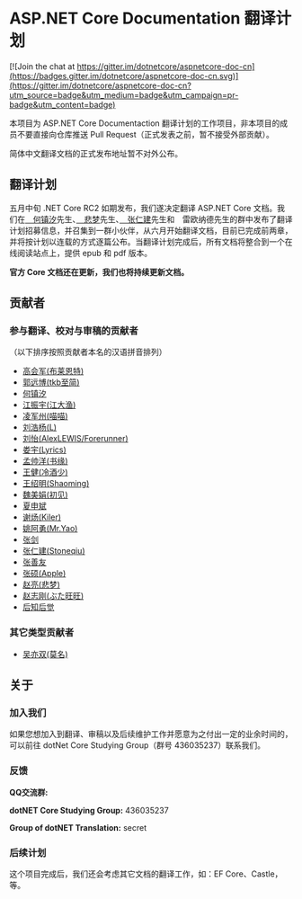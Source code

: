 # ASP.NET Core Documentation 翻译计划

[![Join the chat at https://gitter.im/dotnetcore/aspnetcore-doc-cn](https://badges.gitter.im/dotnetcore/aspnetcore-doc-cn.svg)](https://gitter.im/dotnetcore/aspnetcore-doc-cn?utm_source=badge&utm_medium=badge&utm_campaign=pr-badge&utm_content=badge)

本项目为 ASP.NET Core Documentaction 翻译计划的工作项目，非本项目的成员不要直接向仓库推送 Pull Request（正式发表之前，暂不接受外部贡献）。

简体中文翻译文档的正式发布地址暂不对外公布。

## 翻译计划 ##

五月中旬 .NET Core RC2 如期发布，我们遂决定翻译 ASP.NET Core 文档。我们在[　何镇汐](http://home.cnblogs.com/u/xiadao521)先生、[　悲梦](http://home.cnblogs.com/u/beimeng)先生、[　张仁建](http://home.cnblogs.com/u/stoneniqiu/)先生和　雷欧纳德先生的群中发布了翻译计划招募信息，并召集到一群小伙伴，从六月开始翻译文档，目前已完成前两章，并将按计划以连载的方式逐篇公布。当翻译计划完成后，所有文档将整合到一个在线阅读站点上，提供 epub 和 pdf 版本。

**官方 Core 文档还在更新，我们也将持续更新文档。**

## 贡献者 ##

### 参与翻译、校对与审稿的贡献者

（以下排序按照贡献者本名的汉语拼音排列）

+ [高会军(布莱恩特)](https://github.com/iyacontrol)
+ [郭远博(tkb至简)](https://github.com/Farb)
+ [何镇汐](https://github.com/UtilCore)
+ [江振宇(江大渔)](https://github.com/kerryjiang)
+ [凌军州(喵喵)](https://github.com/XCoderLing)
+ [刘浩杨(L)](https://github.com/liuhaoyang)
+ [刘怡(AlexLEWIS/Forerunner)](https://github.com/alexinea)
+ [娄宇(Lyrics)](https://github.com/xbuilder)
+ [孟帅洋(书缘)](https://github.com/mengshuaiyang)
+ [王健(冷酒少)](https://github.com/wjhgzx)
+ [王绍明(Shaoming)](https://github.com/ShaomingCode)
+ [魏美娟(初见)](https://github.com/ChujianA)
+ [夏申斌](https://github.com/xiashenbin)
+ [谢炀(Kiler)](https://github.com/kiler398)
+ [姚阿勇(Mr.Yao)](https://github.com/YaoaY)
+ [张剑](https://github.com/garfieldzf8)
+ [张仁建(Stoneqiu)](https://github.com/stoneniqiu)
+ [张善友](https://github.com/geffzhang)
+ [张硕(Apple)]()
+ [赵亮(悲梦)](https://github.com/BeiMeng)
+ [赵志刚(ぶた旺旺)](https://github.com/rdzzg)
+ [后知后觉](https://github.com/HouZhiHouJue)

### 其它类型贡献者

+ [吴亦双(莫名)](https://github.com/yesan)

## 关于 ##

### 加入我们

如果您想加入到翻译、审稿以及后续维护工作并愿意为之付出一定的业余时间的，可以前往 dotNet Core Studying Group（群号 436035237）联系我们。

### 反馈

**QQ交流群:**

**dotNET Core Studying Group:** 436035237

**Group of dotNET Translation:** secret

### 后续计划

这个项目完成后，我们还会考虑其它文档的翻译工作，如：EF Core、Castle，等。